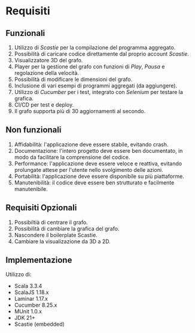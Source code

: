 
# Requisiti

## Funzionali

1. Utilizzo di *Scastie* per la compilazione del programma aggregato.
2. Possibilità di caricare codice direttamente dal proprio account *Scastie*.
3. Visualizzatore 3D del grafo.
4. Player per la gestione del grafo con funzioni di *Play*, *Pausa* e regolazione della velocità.
5. Possibilità di modificare le dimensioni del grafo.
6. Inclusione di vari esempi di programmi aggregati (da aggiungere).
7. Utilizzo di *Cucumber* per i test, integrato con *Selenium* per testare la grafica.
8. CI/CD per test e deploy.
9. Il grafo supporta più di 30 aggiornamenti al secondo.

## Non funzionali
1. Affidabilità: l'applicazione deve essere stabile, evitando crash.
2. Documentazione: l'intero progetto deve essere ben documentato, in modo da facilitare la comprensione del codice.
3. Performance: l'applicazione deve essere veloce e reattiva, evitando prolungate attese per l'utente nello svolgimento delle azioni.
4. Portabilità: l'applicazione deve essere disponibile su più piattaforme.
5. Manutenibilità: il codice deve essere ben strutturato e facilmente manutenibile.


## Requisiti Opzionali
1. Possibiltià di centrare il grafo.
2. Possibilità di cambiare la grafica del grafo.
3. Nascondere il boilerplate Scastie.
4. Cambiare la visualizazione da 3D a 2D.

## Implementazione

Utilizzo di:

- Scala 3.3.4
- ScalaJS 1.18.x
- Laminar 1.17.x
- Cucumber 8.25.x
- MUnit 1.0.x
- JDK 21+
- Scastie (embedded)